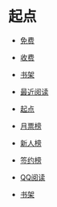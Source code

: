 # 起点


<div id = "首"></div>
<script src = "../js/首.js"></script>


* [免费](https://m.qidian.com/bookshelf/my?gid=14159146)
* [收费](https://m.qidian.com/bookshelf/my?gid=14159147)


* [书架](https://m.qidian.com/bookshelf/my)
* [最近阅读](https://m.qidian.com/bookshelf/history)
* [起点](https://m.qidian.com/)


* [月票榜](https://m.qidian.com/rank/yuepiao/)


* [新人榜](https://m.qidian.com/rank/newauthor/)
* [签约榜](https://m.qidian.com/rank/sign/)


* [QQ阅读](https://ubook.reader.qq.com/)
* [书架](https://ubook.reader.qq.com/book-shelf)


<div id = "cmfu_book"></div>
<script src = "../js/cmfu.js"></script>
